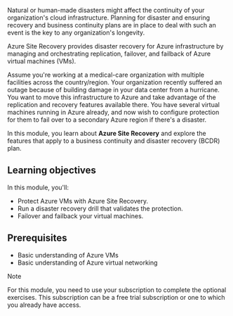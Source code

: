 Natural or human-made disasters might affect the continuity of your organization's cloud infrastructure. Planning for disaster and ensuring recovery and business continuity plans are in place to deal with such an event is the key to any organization's longevity.

Azure Site Recovery provides disaster recovery for Azure infrastructure by managing and orchestrating replication, failover, and failback of Azure virtual machines (VMs).

Assume you're working at a medical-care organization with multiple facilities across the country/region. Your organization recently suffered an outage because of building damage in your data center from a hurricane. You want to move this infrastructure to Azure and take advantage of the replication and recovery features available there. You have several virtual machines running in Azure already, and now wish to configure protection for them to fail over to a secondary Azure region if there's a disaster.

In this module, you learn about **Azure Site Recovery** and explore the features that apply to a business continuity and disaster recovery (BCDR) plan.

## Learning objectives

In this module, you'll:

- Protect Azure VMs with Azure Site Recovery.
- Run a disaster recovery drill that validates the protection.
- Failover and failback your virtual machines.

## Prerequisites

- Basic understanding of Azure VMs
- Basic understanding of Azure virtual networking

> [!NOTE]
> For this module, you need to use your subscription to complete the optional exercises. This subscription can be a free trial subscription or one to which you already have access.

